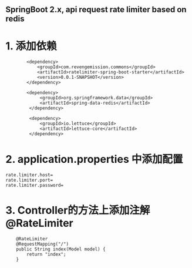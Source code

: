 
## SpringBoot 2.x, api request rate limiter based on redis

# 1. 添加依赖
````
        <dependency>
            <groupId>com.revengemission.commons</groupId>
            <artifactId>ratelimiter-spring-boot-starter</artifactId>
            <version>0.0.1-SNAPSHOT</version>
        </dependency>
        
        <dependency>
             <groupId>org.springframework.data</groupId>
             <artifactId>spring-data-redis</artifactId>
         </dependency>
 
         <dependency>
             <groupId>io.lettuce</groupId>
             <artifactId>lettuce-core</artifactId>
         </dependency>       
````
# 2. application.properties 中添加配置
````
rate.limiter.host=
rate.limiter.port=
rate.limiter.password=
````
# 3. Controller的方法上添加注解 @RateLimiter
````
    @RateLimiter
    @RequestMapping("/")
    public String index(Model model) {
        return "index";
    }
````